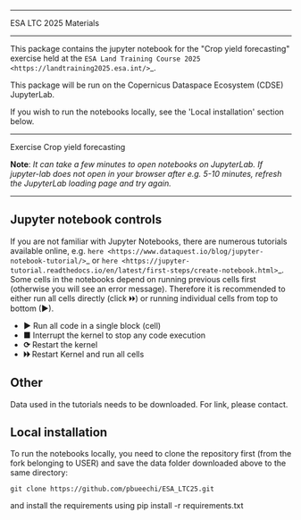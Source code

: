 **********************
ESA LTC 2025 Materials
**********************


This package contains the jupyter notebook for the "Crop yield forecasting" exercise held at the `ESA Land Training Course 2025 <https://landtraining2025.esa.int/>`_.

This package will be run on the Copernicus Dataspace Ecosystem (CDSE) JupyterLab.

If you wish to run the notebooks locally, see the 'Local installation' section below.

------------

Exercise Crop yield forecasting

**Note**: *It can take a few minutes to open notebooks on JupyterLab. If jupyter-lab does not open in your browser after e.g. 5-10 minutes, refresh the JupyterLab loading page and try again.*

------------

Jupyter notebook controls
-------------------------
If you are not familiar with Jupyter Notebooks, there are numerous tutorials available online, e.g. `here <https://www.dataquest.io/blog/jupyter-notebook-tutorial/>`_ or `here <https://jupyter-tutorial.readthedocs.io/en/latest/first-steps/create-notebook.html>`_. Some cells in the notebooks depend on running previous cells first (otherwise you will see an error message). Therefore it is recommended to either run all cells directly (click 🞂🞂) or running individual cells from top to bottom (►).

- **►** Run all code in a single block (cell)
- **■** Interrupt the kernel to stop any code execution
- **⟳** Restart the kernel
- **🞂🞂** Restart Kernel and run all cells

Other
-----
Data used in the tutorials needs to be downloaded. For link, please contact.

Local installation
------------------
To run the notebooks locally, you need to clone the repository first (from the fork belonging to USER) and save the data folder downloaded above to the same directory:

`git clone https://github.com/pbueechi/ESA_LTC25.git`

and install the requirements using
pip install -r requirements.txt
